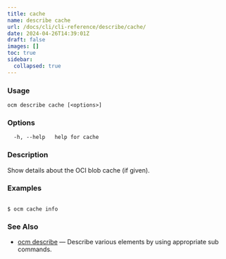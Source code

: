 ```yaml
---
title: cache
name: describe cache
url: /docs/cli/cli-reference/describe/cache/
date: 2024-04-26T14:39:01Z
draft: false
images: []
toc: true
sidebar:
  collapsed: true
---
```

### Usage

```
ocm describe cache [<options>]
```

### Options

```
  -h, --help   help for cache
```

### Description


Show details about the OCI blob cache (if given).
	

### Examples

```

$ ocm cache info

```

### See Also

* [ocm describe](/docs/cli/cli-reference/describe)	 &mdash; Describe various elements by using appropriate sub commands.

